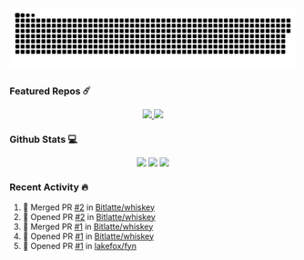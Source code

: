 <div align='center'>
  <img src='https://raw.githubusercontent.com/Bitlatte/Bitlatte/output/github-snake.svg' />
</div>

### Featured Repos :comet:
<div align='center'>
  <a href='https://github.com/Bitlatte/bitgen'>
    <img width='49.5%' src='https://github-readme-stats.vercel.app/api/pin/?username=Bitlatte&repo=bitgen' />
  </a>
  <a href='https://github.com/Bitlatte/jellybean'>
    <img width='49.5%' src='https://github-readme-stats.vercel.app/api/pin/?username=Bitlatte&repo=barrel' />
  </a>
</div>

### Github Stats :computer:
<div align='center'>
  <img width='49.5%' src='https://github-readme-stats.vercel.app/api?username=Bitlatte&show_icons=true&hide_border=true' />
  <img width='49.5%' src='https://github-readme-streak-stats.herokuapp.com/?user=Bitlatte&hide_border=true' />
  <img width='99%'  src='https://activity-graph.herokuapp.com/graph?username=Bitlatte&theme=minimal&hide_border=true' />
</div>

### Recent Activity :fire:
<!--START_SECTION:activity-->
1. 🎉 Merged PR [#2](https://github.com/Bitlatte/whiskey/pull/2) in [Bitlatte/whiskey](https://github.com/Bitlatte/whiskey)
2. 💪 Opened PR [#2](https://github.com/Bitlatte/whiskey/pull/2) in [Bitlatte/whiskey](https://github.com/Bitlatte/whiskey)
3. 🎉 Merged PR [#1](https://github.com/Bitlatte/whiskey/pull/1) in [Bitlatte/whiskey](https://github.com/Bitlatte/whiskey)
4. 💪 Opened PR [#1](https://github.com/Bitlatte/whiskey/pull/1) in [Bitlatte/whiskey](https://github.com/Bitlatte/whiskey)
5. 💪 Opened PR [#1](https://github.com/lakefox/fyn/pull/1) in [lakefox/fyn](https://github.com/lakefox/fyn)
<!--END_SECTION:activity-->
